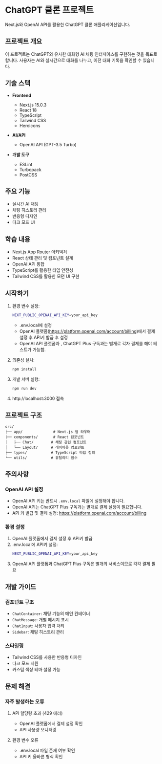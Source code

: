 # ChatGPT 클론 프로젝트

Next.js와 OpenAI API를 활용한 ChatGPT 클론 애플리케이션입니다.

## 프로젝트 개요

이 프로젝트는 ChatGPT와 유사한 대화형 AI 채팅 인터페이스를 구현하는 것을 목표로 합니다. 사용자는 AI와 실시간으로 대화를 나누고, 이전 대화 기록을 확인할 수 있습니다.

## 기술 스택

- **Frontend**
  - Next.js 15.0.3
  - React 18
  - TypeScript
  - Tailwind CSS
  - Heroicons

- **AI/API**
  - OpenAI API (GPT-3.5 Turbo)

- **개발 도구**
  - ESLint
  - Turbopack
  - PostCSS

## 주요 기능

- 실시간 AI 채팅
- 채팅 히스토리 관리
- 반응형 디자인
- 다크 모드 UI

## 학습 내용

- Next.js App Router 아키텍처
- React 상태 관리 및 컴포넌트 설계
- OpenAI API 통합
- TypeScript를 활용한 타입 안전성
- Tailwind CSS를 활용한 모던 UI 구현

## 시작하기

1. 환경 변수 설정:
   ```bash
   NEXT_PUBLIC_OPENAI_API_KEY=your_api_key   
   ```
   - .env.local에 설정
   - OpenAI 플랫폼(https://platform.openai.com/account/billing)에서 결제 설정 후 API키 발급 후 설정
   - OpenAI API 플랫폼과 , ChatGPT Plus 구독과는 별개로 각자 결제를 해야 테스트가 가능함.


2. 의존성 설치:
   ```bash
   npm install
   ```

3. 개발 서버 실행:
   ```bash
   npm run dev
   ```

4. http://localhost:3000 접속

## 프로젝트 구조

```
src/
├── app/              # Next.js 앱 라우터
├── components/       # React 컴포넌트
│   ├── Chat/        # 채팅 관련 컴포넌트
│   └── Layout/      # 레이아웃 컴포넌트
├── types/           # TypeScript 타입 정의
└── utils/           # 유틸리티 함수
```

## 주의사항

### OpenAI API 설정
- OpenAI API 키는 반드시 `.env.local` 파일에 설정해야 합니다.
- OpenAI API는 ChatGPT Plus 구독과는 별개로 결제 설정이 필요합니다.
- API 키 발급 및 결제 설정: https://platform.openai.com/account/billing

### 환경 설정
1. OpenAI 플랫폼에서 결제 설정 후 API키 발급
2. .env.local에 API키 설정:
   ```bash
   NEXT_PUBLIC_OPENAI_API_KEY=your_api_key   
   ```
3. OpenAI API 플랫폼과 ChatGPT Plus 구독은 별개의 서비스이므로 각각 결제 필요

## 개발 가이드

### 컴포넌트 구조
- `ChatContainer`: 채팅 기능의 메인 컨테이너
- `ChatMessage`: 개별 메시지 표시
- `ChatInput`: 사용자 입력 처리
- `Sidebar`: 채팅 히스토리 관리

### 스타일링
- Tailwind CSS를 사용한 반응형 디자인
- 다크 모드 지원
- 커스텀 색상 테마 설정 가능

## 문제 해결

### 자주 발생하는 오류
1. API 할당량 초과 (429 에러)
   - OpenAI 플랫폼에서 결제 설정 확인
   - API 사용량 모니터링
   
2. 환경 변수 오류
   - .env.local 파일 존재 여부 확인
   - API 키 올바른 형식 확인

